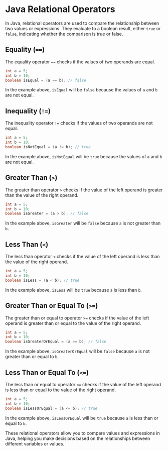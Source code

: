 # Java Relational Operators

In Java, relational operators are used to compare the relationship between two values or expressions. They evaluate to a boolean result, either `true` or `false`, indicating whether the comparison is true or false.

## Equality (`==`)

The equality operator `==` checks if the values of two operands are equal.

```java
int a = 5;
int b = 10;
boolean isEqual = (a == b); // false
```

In the example above, `isEqual` will be `false` because the values of `a` and `b` are not equal.

## Inequality (`!=`)

The inequality operator `!=` checks if the values of two operands are not equal.

```java
int a = 5;
int b = 10;
boolean isNotEqual = (a != b); // true
```

In the example above, `isNotEqual` will be `true` because the values of `a` and `b` are not equal.

## Greater Than (`>`)

The greater than operator `>` checks if the value of the left operand is greater than the value of the right operand.

```java
int a = 5;
int b = 10;
boolean isGreater = (a > b); // false
```

In the example above, `isGreater` will be `false` because `a` is not greater than `b`.

## Less Than (`<`)

The less than operator `<` checks if the value of the left operand is less than the value of the right operand.

```java
int a = 5;
int b = 10;
boolean isLess = (a < b); // true
```

In the example above, `isLess` will be `true` because `a` is less than `b`.

## Greater Than or Equal To (`>=`)

The greater than or equal to operator `>=` checks if the value of the left operand is greater than or equal to the value of the right operand.

```java
int a = 5;
int b = 10;
boolean isGreaterOrEqual = (a >= b); // false
```

In the example above, `isGreaterOrEqual` will be `false` because `a` is not greater than or equal to `b`.

## Less Than or Equal To (`<=`)

The less than or equal to operator `<=` checks if the value of the left operand is less than or equal to the value of the right operand.

```java
int a = 5;
int b = 10;
boolean isLessOrEqual = (a <= b); // true
```

In the example above, `isLessOrEqual` will be `true` because `a` is less than or equal to `b`.

These relational operators allow you to compare values and expressions in Java, helping you make decisions based on the relationships between different variables or values.
